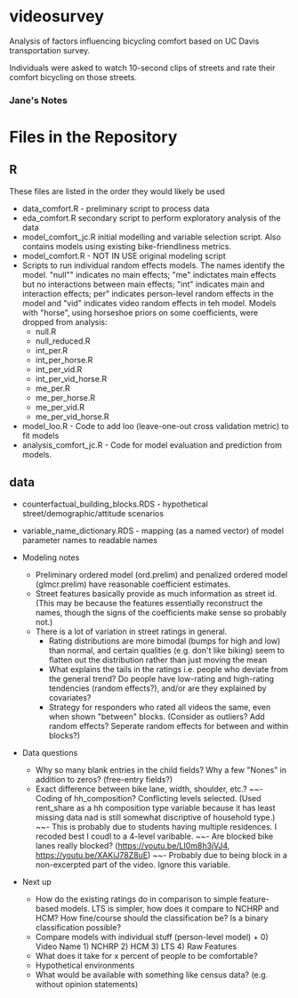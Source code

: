 # videosurvey
Analysis of factors influencing bicycling comfort based on UC Davis transportation survey. 

Individuals were asked to watch 10-second clips of streets and rate their comfort bicycling on those streets. 

### Jane's Notes

# Files in the Repository

## R 

These files are listed in the order they would likely be used

  - data_comfort.R - preliminary script to process data
  - eda_comfort.R secondary script to perform exploratory analysis of the data
  - model_comfort_jc.R initial modelling and variable selection script. Also contains models using existing bike-friendliness metrics. 
  - model_comfort.R	 - NOT IN USE original modeling script
  - Scripts to run individual random effects models. The names identify the model. "null"" indicates no main effects; "me" indictates main effects but no interactions between main effects; "int" indicates main and interaction effects; per" indicates person-level random effects in the model and "vid" indicates video random effects in teh model.  Models with "horse", using horseshoe priors on some coefficients, were dropped from analysis:
    - null.R 
    - null_reduced.R
    - int_per.R 
    - int_per_horse.R 
    - int_per_vid.R 
    - int_per_vid_horse.R 
    - me_per.R 
    - me_per_horse.R 
    - me_per_vid.R 
    - me_per_vid_horse.R 
  - model_loo.R - Code to add loo (leave-one-out cross validation metric) to fit models
  - analysis_comfort_jc.R	 - Code for model evaluation and prediction from models.

## data

  - counterfactual_building_blocks.RDS - hypothetical street/demographic/attitude scenarios
  - variable_name_dictionary.RDS - mapping (as a named vector) of model parameter names to readable names 
  
- Modeling notes 
  - Preliminary ordered model (ord.prelim) and penalized ordered model (glmcr.prelim) have reasonable coefficient estimates.
  - Street features basically provide as much information as street id. (This may be because the features essentially reconstruct the names, though the signs of the coefficients make sense so probably not.) 
  - There is a lot of variation in street ratings in general. 
    - Rating distributions are more bimodal (bumps for high and low) than normal, and certain qualities (e.g. don't like biking) seem to flatten out the distribution rather than just moving the mean
    - What explains the tails in the ratings i.e. people who deviate from the general trend? Do people have low-rating and high-rating tendencies (random effects?), and/or are they explained by covariates?
    - Strategy for responders who rated all videos the same, even when shown "between" blocks. (Consider as outliers? Add random effects? Seperate random effects for between and within blocks?)
  

- Data questions
  - Why so many blank entries in the child fields? Why a few "Nones" in addition to zeros? (free-entry fields?)
  - Exact difference between bike lane, width, shoulder, etc.?
  ~~- Coding of hh_composition? Conflicting levels selected. (Used rent_share as a hh composition type variable because it has least missing data nad is still somewhat discriptive of household type.)
      ~~- This is probably due to students having multiple residences. I recoded best I coudl to a 4-level varibable.
  ~~- Are blocked bike lanes really blocked? (https://youtu.be/LI0m8h3jVJ4, https://youtu.be/XAKiJ78Z8uE)
    ~~- Probably due to being block in a non-excerpted part of the video. Ignore this variable.

  
- Next up
    - How do the existing ratings do in comparison to simple feature-based models. LTS is simpler, how does it compare to NCHRP and HCM? How fine/course should the classification be? Is a binary classification possible?
    - Compare models with individual stuff (person-level model) + 0) Video Name 1) NCHRP 2) HCM 3) LTS 4) Raw Features
    - What does it take for x percent of people to be comfortable?
    - Hypothetical environments
    - What would be available with something like census data? (e.g. without opinion statements)
  
  
